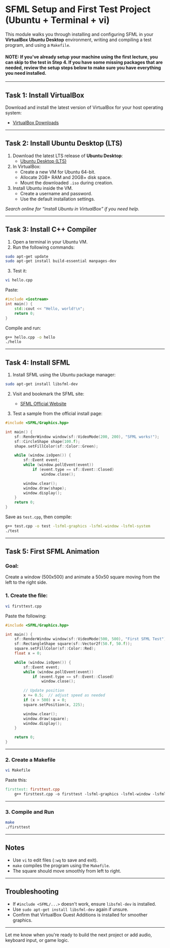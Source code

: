 # SFML Setup and First Test Project (Ubuntu + Terminal + vi)

This module walks you through installing and configuring SFML in your **VirtualBox Ubuntu Desktop** environment, writing and compiling a test program, and using a `Makefile`.

#### **NOTE: If you've already setup your machine using the first lecture, you can skip to the test in Step 4. If you have some missing packages that are needed, review the setup steps below to make sure you have everything you need installed.**
---

## Task 1: Install VirtualBox

Download and install the latest version of VirtualBox for your host operating system:

- [VirtualBox Downloads](https://www.virtualbox.org/wiki/Downloads)

---

## Task 2: Install Ubuntu Desktop (LTS)

1. Download the latest LTS release of **Ubuntu Desktop**:
   - [Ubuntu Desktop (LTS)](https://ubuntu.com/download/desktop)
2. In VirtualBox:
   - Create a new VM for Ubuntu 64-bit.
   - Allocate 2GB+ RAM and 20GB+ disk space.
   - Mount the downloaded `.iso` during creation.
3. Install Ubuntu inside the VM.
   - Create a username and password.
   - Use the default installation settings.

*Search online for “install Ubuntu in VirtualBox” if you need help.*

---

## Task 3: Install C++ Compiler

1. Open a terminal in your Ubuntu VM.
2. Run the following commands:

```bash
sudo apt-get update
sudo apt-get install build-essential manpages-dev
```

3. Test it:

```bash
vi hello.cpp
```

Paste:

```cpp
#include <iostream>
int main() {
    std::cout << "Hello, world!\n";
    return 0;
}
```

Compile and run:

```bash
g++ hello.cpp -o hello
./hello
```

---

## Task 4: Install SFML

1. Install SFML using the Ubuntu package manager:

```bash
sudo apt-get install libsfml-dev
```

2. Visit and bookmark the SFML site:
   - [SFML Official Website](https://www.sfml-dev.org/)

3. Test a sample from the official install page:

```cpp
#include <SFML/Graphics.hpp>

int main() {
    sf::RenderWindow window(sf::VideoMode(200, 200), "SFML works!");
    sf::CircleShape shape(100.f);
    shape.setFillColor(sf::Color::Green);

    while (window.isOpen()) {
        sf::Event event;
        while (window.pollEvent(event))
            if (event.type == sf::Event::Closed)
                window.close();

        window.clear();
        window.draw(shape);
        window.display();
    }
    return 0;
}
```

Save as `test.cpp`, then compile:

```bash
g++ test.cpp -o test -lsfml-graphics -lsfml-window -lsfml-system
./test
```

---

## Task 5: First SFML Animation

### Goal:
Create a window (500x500) and animate a 50x50 square moving from the left to the right side.

### 1. Create the file:

```bash
vi firsttest.cpp
```

Paste the following:

```cpp
#include <SFML/Graphics.hpp>

int main() {
    sf::RenderWindow window(sf::VideoMode(500, 500), "First SFML Test");
    sf::RectangleShape square(sf::Vector2f(50.f, 50.f));
    square.setFillColor(sf::Color::Red);
    float x = 0;

    while (window.isOpen()) {
        sf::Event event;
        while (window.pollEvent(event))
            if (event.type == sf::Event::Closed)
                window.close();

        // Update position
        x += 0.5;  // adjust speed as needed
        if (x > 500) x = 0;
        square.setPosition(x, 225);

        window.clear();
        window.draw(square);
        window.display();
    }

    return 0;
}
```

---

### 2. Create a Makefile

```bash
vi Makefile
```

Paste this:

```makefile
firsttest: firsttest.cpp
	g++ firsttest.cpp -o firsttest -lsfml-graphics -lsfml-window -lsfml-system
```

---

### 3. Compile and Run

```bash
make
./firsttest
```

---

## Notes

- Use `vi` to edit files (`:wq` to save and exit).
- `make` compiles the program using the `Makefile`.
- The square should move smoothly from left to right.

---

## Troubleshooting

- If `#include <SFML/...>` doesn't work, ensure `libsfml-dev` is installed.
- Use `sudo apt-get install libsfml-dev` again if unsure.
- Confirm that VirtualBox Guest Additions is installed for smoother graphics.

---

Let me know when you're ready to build the next project or add audio, keyboard input, or game logic.
